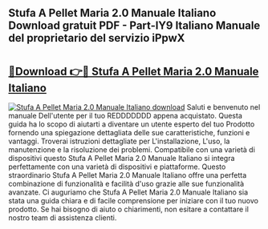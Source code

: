 ## Stufa A Pellet Maria 2.0 Manuale Italiano Download gratuit PDF - Part-lY9 Italiano Manuale del proprietario del servizio iPpwX

# <h2><a href="http://dfdsguo.blite.top/?on=Stufa+A+Pellet+Maria+2.0+Manuale+Italiano">🔗Download 👉🔴 Stufa A Pellet Maria 2.0 Manuale Italiano</a></h2>

[![Stufa A Pellet Maria 2.0 Manuale Italiano download](https://i.imgur.com/lujVjoI.png)](http://dfdsguo.blite.top/?on=Stufa+A+Pellet+Maria+2.0+Manuale+Italiano)
Saluti e benvenuto nel manuale Dell'utente per il tuo REDDDDDDD appena acquistato. Questa guida ha lo scopo di aiutarti a diventare un utente esperto del tuo Prodotto fornendo una spiegazione dettagliata delle sue caratteristiche, funzioni e vantaggi. Troverai istruzioni dettagliate per L'installazione, L'uso, la manutenzione e la risoluzione dei problemi. Compatibile con una varietà di dispositivi questo Stufa A Pellet Maria 2.0 Manuale Italiano si integra perfettamente con una varietà di dispositivi e piattaforme. Questo straordinario Stufa A Pellet Maria 2.0 Manuale Italiano offre una perfetta combinazione di funzionalità e facilità d'uso grazie alle sue funzionalità avanzate. Ci auguriamo che Stufa A Pellet Maria 2.0 Manuale Italiano sia stata una guida chiara e di facile comprensione per iniziare con il tuo nuovo prodotto. Se hai bisogno di aiuto o chiarimenti, non esitare a contattare il nostro team di assistenza clienti.
